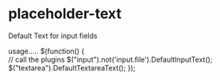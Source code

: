 placeholder-text
================

Default Text for input fields

usage.....
$(function() {    
	// call the plugins
        $("input").not('input.file').DefaultInputText();
        $("textarea").DefaultTextareaText(); 
});

